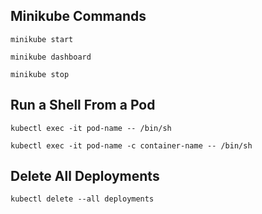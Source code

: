 ## Minikube Commands
    minikube start

    minikube dashboard

    minikube stop

## Run a Shell From a Pod
    kubectl exec -it pod-name -- /bin/sh

    kubectl exec -it pod-name -c container-name -- /bin/sh

## Delete All Deployments
    kubectl delete --all deployments